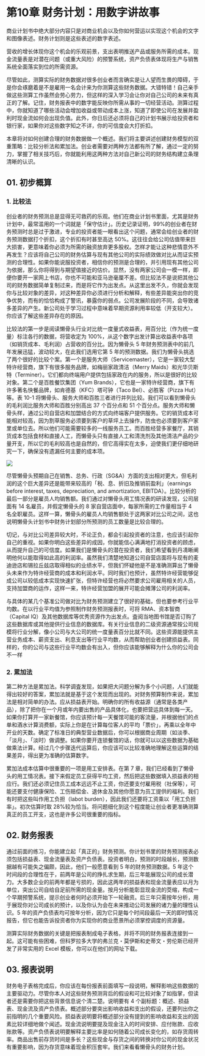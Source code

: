 # 第10章 财务计划：用数字讲故事

商业计划书中绝大部分内容只是对商业机会以及你如何营运以实现这个机会的文字和图像表述。财务计划则是这些表述的数字表述。

营收的增长体现你这个机会的乐观前景，支出表明推送产品或服务所需的成本。现金流量表是对潜在问题（或重大风险）的预警系统，资产负债表体现将生产与销售系统全面落实到位的所需资源。

尽管如此，测算实际的财务数据对很多创业者而言确实是让人望而生畏的障碍，于是你会琢磨着是不是雇用一名会计来为你测算这些财务数据。大错特错！自己亲手做这些测算工作虽然会劳心劳力，但这样的深入学习会让你对自己公司的未来有真正的了解。记住，财务报表中的数字能反映你所需从事的一切经营活动。测算过程中，你就知道了哪些活动会增加收益或带动成本上涨，知道了即使公司在发展并盈利时现金流如何会出现负值。此外，你日后还必须将自己的计划书展示给投资者和银行家，如果你对这些数字知之不详，你的可信度会大打折扣。

本章将对如何创建合理的财务数据做一个概述。我们将主要讲述创建财务模型的双重策略：比较分析法和累加法。创业者需要对两种方法都有所了解，通过一定的努力，掌握了相关技巧后，你就能利用这两种方法对自己新公司的财务结构建立条理清晰的认识。

## 01. 初步概算

### 1. 比较法

创业者的财务预测总是显得无可救药的乐观。他们在商业计划书里面，尤其是财务计划中，最常滥用的一个词就是「保守估计」。历史记录证明，99%的创业者在财务预测时总是过于激进，专业的投资者能一眼看出这个问题，通常会给创业者的财务预测数据打个折扣，这个折扣有时甚至高达 50%。这往往会给公司估值带来巨大损害，更意味着你必须为所需的融资放弃更多股权。怎样才能让这种悲情意外不再发生？应该将自己公司的财务估算与现有其他公司的实际绩效做对比从而证实预测的合理性。如果你能说服投资者，相信你的预测是合理的，并引用现有其他公司为依据，那么你将得到与期望值接近的估价。显然，没有两家公司会一模一样，即便你要开一家网上书店，你也不可能和亚马逊毫厘不差。但比较法不是说把其他公司的财务数据简单复制过来，而是将它作为出发点。从这里出发不久，你就会发现你与比较对象的差异，对这种差异你必须进行分析和解释，有些差异能突出你的竞争优势，而有的恰恰构成了警讯，暴露你的弱点。公司发展阶段的不同，会导致诸多差异的产生。新公司处于学习过程中意味着早期资源利用率较低（开支较大）。你应该了解这些差异存在的原因。

比较法的第一步是阅读懒骨头行业对比统一度量式收益表，用百分比（作为统一度量）标注各行的数据，将营收定为 100%，从这个数字出发计算出收益表中各项（如销货成本、毛利润）占营收的百分比。因为懒骨头 5 年财务预测表中的前几年发展迅猛，波动较大，在此我们选用它第 5 年的预测数据。我们为懒骨头挑选了两个很好的比较个案。第一个是服务大师（Servicemaster），它是一家较大型特许经营商，旗下有很多服务品牌，如梅丽家政清洁（Merry Maids）和光华贝斯特（Terminer）。它们都向终端用户提供包括家政在内的服务，所以是很好的比较对象。第二个是百胜餐饮集团（Yum Brands），它也是一家特许经营商，旗下有许多著名快餐品牌，如肯德基（KFC）塔可钟（Taco Bel）、必胜客（Pizza Hut）等。表 10-1 将懒骨头、服务大师和百胜三者进行并列比较。我们可以看到懒骨头的毛利润比服务大师和百胜分别高出 37 个百分点和 51 个百分点。服务大师和懒骨头样，通过公司自营店和加盟结合的方式向终端客户提供服务。它的销货成本可能相对较高，因为割草服务必须要到客户的草坪上去操作，防虫也必须要到客户家里或单位去。所以他们可能需要较多的一线服务员工。而百胜经营多家餐厅，其销货成本包括食材和直接人工，而懒骨头只有直接人工和清洗剂及其他清洁产品的少量开支，所以它的毛利较高也是自然的，但它高得实在太多，迫使我们更仔细地研究一下，确保没有遗漏任何主要的成本项。

![](https://raw.githubusercontent.com/dalong0514/selfstudy/master/图片链接/复制书籍/2019678.PNG)

尽管懒骨头预期自己在销售、总务、行政（SG&A）方面的支出相对更大，但毛利润的这个巨大差异还是能带来较高的「税、息、折旧及推销前盈利」（earnings before interest, taxes, depreciation, and amortization, EBITDA）。比较分析的最后一部分是雇员人均销售额。我们通过对懒骨头用工情况表的研读发现，公司层面有 14 名雇员，并假定懒骨头的 8 家自营店面中，每家所需的工作量相当于 4 名全职雇员。这样一算，懒骨头的雇员人均销售额处于这两家对比公司之间，这也说明懒骨头计划书中财务计划部分所预测的员工数量是比较合理的。

切记，与对比公司差异较大时，不论正负，都会引起投资者的注意，也应该引起你自己的重视。如果你明白这些差异的成因，你就能信心满满地打消投资者的顾虑，从而提升自己的可信度。如果我们是懒骨头的潜在投资者，我们希望看到丹凊晰阐明他何以能取得如此高的利润率。虽然我们清楚地知道公司自营店面将与现有的麦迪逊店和锡拉丘兹店取得相似的业绩水平，但我们怀疑他是不是准确测算出了懒骨头未来作为特许经营商的成本和利润水平。同时我们也预计，虽然特许经营能够促成公司以较低成本实现快速扩张，但特许经营也将必然要求公司雇用相关的人员，支持加盟商的运作，这样一来，特许经营加盟的展开可能会摊薄公司的利润率。

与具体的某几个基准公司做对比为财务预测建立了很好的基础，但也要参考行业平均数。在以行业平均值为参照制作财务预测报表时，可将 RMA、资本智商（Capital IQ）及其他数据库等优秀资源作为出发点。査阅当地图书馆是否订购了这些数据库或其他提供行业信息的数据库。有关行业信息的二级资源通常按公司规模将行业分解，像小公司与大公司的统一度量表百分比就不同。这些资源能提供主营业务成本、薪资支出、利息支出等行业平均数，从而帮助创业者创建损益表。同样的，你的公司与这些行业平均数会有出入，但你应该能够解释为什么你的公司会不一样

### 2. 累加法

第二种方法是累加法。科学调査发现，如果把大问题分解为多个小问题，人们就能得出较好的答案，累加法就是基于这个发现而出现的。对财务预算制作来说，累加法是相对简单的办法。应从损益表开始。明确你的所有收益源（通常是各类产品），除了把你在一个月或年内要出售的产品具体化，也要把营运具体到每一天。如果你打算开一家新餐馆，你应该预计每一天餐馆可能的客流量，并根据他们的点单和酒水计算消费额，实际上你是在计算每位客人的平均「票价」，再乘以全年中开业的天数。确定了标准日的典型营业数据后，你可以根据商业周期（如淡季、「淡月」、「淡时）做调整。如果你要开连锁餐馆的话，你就可以以这些数据为基础做乘法计算。经过几个步骤迭代运算后，你应该可以比较准确地理解这些运算的结果差异，得出更为准确的估算数字。

累加法成本估算中很重要的一项是用工安排表。在第 7 章，我们已经看到了懒骨头的用工情况表。接下来假定员工获得平均工资，然后把这些数据填入损益表的相应行。我们还必须记住员工成本远远不止工资，你还要支付雇用税（社保等），可能还要支付健康保险、工伤赔偿金、退休金及其他你愿意为员工提供的福利。我们有时把这些叫作用工负担（labot burden），因此我们还要将工资乘以「用工负担率」。初次估算时取 28%较为恰当。将问题细化到这个程度能让创业者更准确测算真正的员工开支，这也是许多公司很重要的指标。

## 02. 财务报表

通过前面的练习，你能建立起「真正的」财务预测。你计划书里的财务预测报表必须包括损益表、现金流量表及资产负债表。投资者明白，预测的时段越长，预测数据越有可能失之偏颇，因此，他们一般愿意看到 5 年的财务预测数据。5 年这个时间段的合理性在于，前两年是公司的挣扎求生期，后三年能展现公司的成长潜力。大多数企业的前两年都是亏损的，因此这两年的损益表和现金流量表应以月为单位，突出公司自给自足前所需的现金量。按月分析能彰显现金流的茭缩，构成一个早期预警系统，提示创业者何时必须开始下一轮融资。后三年只需按年分析，用于展现你对公司成长的预计，以及你认为会在未来推动公司发展的诸力量的理性认识。5 年的资产负债表均可按年分析，因为它只是每个时间段最后一天的即时情况报告，但它也能告诉投资者你为实现你的商业愿景所必须掌控调度的资源量。

测算实际财务数据的关键是把报表制成电子表格，并将不同的财务报表连接到一起。这可能有些困难，但科罗拉多大学的弗兰克・莫伊斯和史蒂文・劳伦斯已经开发了非常实用的 Excel 模板，你可以在他们的网址下载。

## 03. 报表说明

财务电子表格完成后，你应该在每份报表前面填写一段说明，解释影响这些数据的主要驱动力。尽管你本人对这些财务预测背后的假设和可比较对象了如指掌，但读者还是需要你把这些背景信息说个清二楚。说明要有 4 个副标题：概述、损益表、现金流及资产负债表。概述部分要突出影响收益和支出的假设，还要列出你之前指明的几个重要风险。损益表说明要将概述部分没有提到的影响收益和支出的因素比较详细地做个闻述。现金流说明要提及现金注入的时间安排、应付账款、应收账款等。资产负债表说明要解释主要比率是如何随着公司成长变化的，如存货周转率。商品出售前存货时间是多长？这些现金与存货之间的转换对你公司的现金状况有重要影响，因为存货意味着现金积压套牢。我们来看看懒骨头的财务计划。

